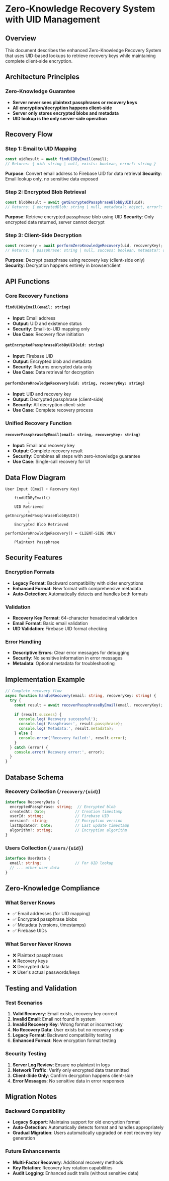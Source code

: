 # Zero-Knowledge Recovery System with UID Management

## Overview

This document describes the enhanced Zero-Knowledge Recovery System that uses UID-based lookups to retrieve recovery keys while maintaining complete client-side encryption.

## Architecture Principles

### Zero-Knowledge Guarantee
- **Server never sees plaintext passphrases or recovery keys**
- **All encryption/decryption happens client-side**
- **Server only stores encrypted blobs and metadata**
- **UID lookup is the only server-side operation**

## Recovery Flow

### Step 1: Email to UID Mapping
```typescript
const uidResult = await findUIDByEmail(email);
// Returns: { uid: string | null, exists: boolean, error?: string }
```

**Purpose**: Convert email address to Firebase UID for data retrieval
**Security**: Email lookup only, no sensitive data exposed

### Step 2: Encrypted Blob Retrieval
```typescript
const blobResult = await getEncryptedPassphraseBlobByUID(uid);
// Returns: { encryptedBlob: string | null, metadata?: object, error?: string }
```

**Purpose**: Retrieve encrypted passphrase blob using UID
**Security**: Only encrypted data returned, server cannot decrypt

### Step 3: Client-Side Decryption
```typescript
const recovery = await performZeroKnowledgeRecovery(uid, recoveryKey);
// Returns: { passphrase: string | null, success: boolean, metadata?: object }
```

**Purpose**: Decrypt passphrase using recovery key (client-side only)
**Security**: Decryption happens entirely in browser/client

## API Functions

### Core Recovery Functions

#### `findUIDByEmail(email: string)`
- **Input**: Email address
- **Output**: UID and existence status
- **Security**: Email-to-UID mapping only
- **Use Case**: Recovery flow initiation

#### `getEncryptedPassphraseBlobByUID(uid: string)`
- **Input**: Firebase UID
- **Output**: Encrypted blob and metadata
- **Security**: Returns encrypted data only
- **Use Case**: Data retrieval for decryption

#### `performZeroKnowledgeRecovery(uid: string, recoveryKey: string)`
- **Input**: UID and recovery key
- **Output**: Decrypted passphrase (client-side)
- **Security**: All decryption client-side
- **Use Case**: Complete recovery process

### Unified Recovery Function

#### `recoverPassphraseByEmail(email: string, recoveryKey: string)`
- **Input**: Email and recovery key
- **Output**: Complete recovery result
- **Security**: Combines all steps with zero-knowledge guarantee
- **Use Case**: Single-call recovery for UI

## Data Flow Diagram

```
User Input (Email + Recovery Key)
          ↓
    findUIDByEmail()
          ↓
    UID Retrieved
          ↓
getEncryptedPassphraseBlobByUID()
          ↓
    Encrypted Blob Retrieved
          ↓
performZeroKnowledgeRecovery() ← CLIENT-SIDE ONLY
          ↓
    Plaintext Passphrase
```

## Security Features

### Encryption Formats
- **Legacy Format**: Backward compatibility with older encryptions
- **Enhanced Format**: New format with comprehensive metadata
- **Auto-Detection**: Automatically detects and handles both formats

### Validation
- **Recovery Key Format**: 64-character hexadecimal validation
- **Email Format**: Basic email validation
- **UID Validation**: Firebase UID format checking

### Error Handling
- **Descriptive Errors**: Clear error messages for debugging
- **Security**: No sensitive information in error messages
- **Metadata**: Optional metadata for troubleshooting

## Implementation Example

```typescript
// Complete recovery flow
async function handleRecovery(email: string, recoveryKey: string) {
  try {
    const result = await recoverPassphraseByEmail(email, recoveryKey);
    
    if (result.success) {
      console.log('Recovery successful');
      console.log('Passphrase:', result.passphrase);
      console.log('Metadata:', result.metadata);
    } else {
      console.error('Recovery failed:', result.error);
    }
  } catch (error) {
    console.error('Recovery error:', error);
  }
}
```

## Database Schema

### Recovery Collection (`/recovery/{uid}`)
```typescript
interface RecoveryData {
  encryptedPassphrase: string;  // Encrypted blob
  createdAt: Date;             // Creation timestamp
  userId: string;              // Firebase UID
  version?: string;            // Encryption version
  lastUpdated?: Date;          // Last update timestamp
  algorithm?: string;          // Encryption algorithm
}
```

### Users Collection (`/users/{uid}`)
```typescript
interface UserData {
  email: string;               // For UID lookup
  // ... other user data
}
```

## Zero-Knowledge Compliance

### What Server Knows
- ✅ Email addresses (for UID mapping)
- ✅ Encrypted passphrase blobs
- ✅ Metadata (versions, timestamps)
- ✅ Firebase UIDs

### What Server Never Knows
- ❌ Plaintext passphrases
- ❌ Recovery keys
- ❌ Decrypted data
- ❌ User's actual passwords/keys

## Testing and Validation

### Test Scenarios
1. **Valid Recovery**: Email exists, recovery key correct
2. **Invalid Email**: Email not found in system
3. **Invalid Recovery Key**: Wrong format or incorrect key
4. **No Recovery Data**: User exists but no recovery setup
5. **Legacy Format**: Backward compatibility testing
6. **Enhanced Format**: New encryption format testing

### Security Testing
1. **Server Log Review**: Ensure no plaintext in logs
2. **Network Traffic**: Verify only encrypted data transmitted
3. **Client-Side Only**: Confirm decryption happens client-side
4. **Error Messages**: No sensitive data in error responses

## Migration Notes

### Backward Compatibility
- **Legacy Support**: Maintains support for old encryption format
- **Auto-Detection**: Automatically detects format and handles appropriately
- **Gradual Migration**: Users automatically upgraded on next recovery key generation

### Future Enhancements
- **Multi-Factor Recovery**: Additional recovery methods
- **Key Rotation**: Recovery key rotation capabilities
- **Audit Logging**: Enhanced audit trails (without sensitive data)
